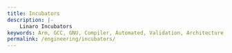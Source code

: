 ```yaml
---
title: Incubators
description: |-
    Linaro Incubators
keywords: Arm, GCC, GNU, Compiler, Automated, Validation, Architecture, Linux, Kernel, 96Boards
permalink: /engineering/incubators/
---
```

